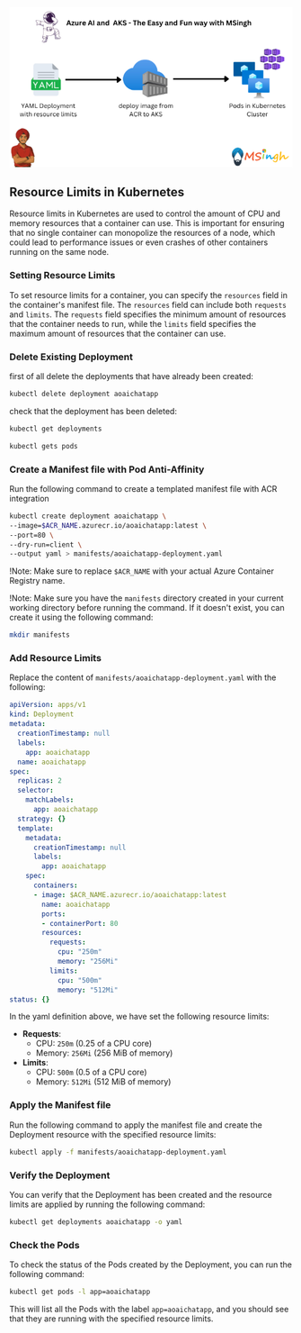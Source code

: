 ![Resource Limits](./Assets/YAML_resource_limits.png)

## Resource Limits in Kubernetes
Resource limits in Kubernetes are used to control the amount of CPU and memory resources that a container can use. This is important for ensuring that no single container can monopolize the resources of a node, which could lead to performance issues or even crashes of other containers running on the same node.

### Setting Resource Limits
To set resource limits for a container, you can specify the `resources` field in the container's manifest file. The `resources` field can include both `requests` and `limits`. The `requests` field specifies the minimum amount of resources that the container needs to run, while the `limits` field specifies the maximum amount of resources that the container can use.

### Delete Existing Deployment
first of all delete the deployments that have already been created:
```bash
kubectl delete deployment aoaichatapp
```

check that the deployment has been deleted:
```bash
kubectl get deployments
```

```bash
kubectl gets pods
```

### Create a Manifest file with Pod Anti-Affinity
Run the following command to create a templated manifest file with ACR integration

```bash
kubectl create deployment aoaichatapp \
--image=$ACR_NAME.azurecr.io/aoaichatapp:latest \
--port=80 \
--dry-run=client \
--output yaml > manifests/aoaichatapp-deployment.yaml
```

!Note: Make sure to replace `$ACR_NAME` with your actual Azure Container Registry name.

!Note: Make sure you have the `manifests` directory created in your current working directory before running the command. If it doesn't exist, you can create it using the following command:
```bash
mkdir manifests
```

### Add Resource Limits
Replace the content of `manifests/aoaichatapp-deployment.yaml` with the following:

```yaml
apiVersion: apps/v1
kind: Deployment
metadata:
  creationTimestamp: null
  labels:
    app: aoaichatapp
  name: aoaichatapp
spec:
  replicas: 2
  selector:
    matchLabels:
      app: aoaichatapp
  strategy: {}
  template:
    metadata:
      creationTimestamp: null
      labels:
        app: aoaichatapp
    spec:
      containers:
      - image: $ACR_NAME.azurecr.io/aoaichatapp:latest
        name: aoaichatapp
        ports:
        - containerPort: 80
        resources:
          requests:
            cpu: "250m"
            memory: "256Mi"
          limits:
            cpu: "500m"
            memory: "512Mi"
status: {}
```

In the yaml definition above, we have set the following resource limits:
- **Requests**: 
  - CPU: `250m` (0.25 of a CPU core)
  - Memory: `256Mi` (256 MiB of memory)
- **Limits**:
    - CPU: `500m` (0.5 of a CPU core)
    - Memory: `512Mi` (512 MiB of memory)
    
### Apply the Manifest file
Run the following command to apply the manifest file and create the Deployment resource with the specified resource limits:

```bash
kubectl apply -f manifests/aoaichatapp-deployment.yaml
```
### Verify the Deployment
You can verify that the Deployment has been created and the resource limits are applied by running the following
command:

```bash
kubectl get deployments aoaichatapp -o yaml
```

### Check the Pods
To check the status of the Pods created by the Deployment, you can run the following command:

```bash
kubectl get pods -l app=aoaichatapp
```
This will list all the Pods with the label `app=aoaichatapp`, and you should see that they are running with the specified resource limits.

